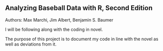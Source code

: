 ## Analyzing Baseball Data with R, Second Edition
Authors: Max Marchi, Jim Albert, Benjamin S. Baumer

I will be following along with the coding in novel.

The purpose of this project is to document my code in line with the novel as well as deviations from it.

